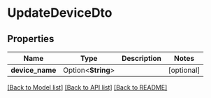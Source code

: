 # UpdateDeviceDto

## Properties

Name | Type | Description | Notes
------------ | ------------- | ------------- | -------------
**device_name** | Option<**String**> |  | [optional]

[[Back to Model list]](../README.md#documentation-for-models) [[Back to API list]](../README.md#documentation-for-api-endpoints) [[Back to README]](../README.md)



